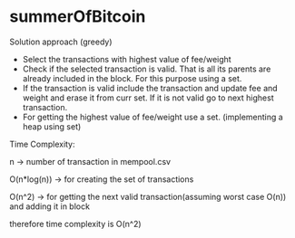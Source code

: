 # summerOfBitcoin

Solution approach (greedy)

 - Select the transactions with highest value of fee/weight
 - Check if the selected transaction is valid. That is all its parents are already included in the block. For this purpose using a set.
 - If the transaction is valid include the transaction and update fee and weight and erase it from curr set. If it is not valid go to next highest transaction.
 - For getting the highest value of fee/weight use a set. (implementing a heap using set)
 
 Time Complexity: 
 
 n -> number of transaction in mempool.csv
 
 O(n*log(n)) -> for creating the set of transactions
 
 O(n^2) -> for getting the next valid transaction(assuming worst case O(n)) and adding it in block
 
 therefore time complexity is O(n^2)
